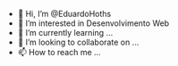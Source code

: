 - 👋 Hi, I’m @EduardoHoths
- 👀 I’m interested in Desenvolvimento Web
- 🌱 I’m currently learning ...
- 💞️ I’m looking to collaborate on ...
- 📫 How to reach me ...

<!---
EduardoHoths/EduardoHoths is a ✨ special ✨ repository because its `README.md` (this file) appears on your GitHub profile.
You can click the Preview link to take a look at your changes.
--->

